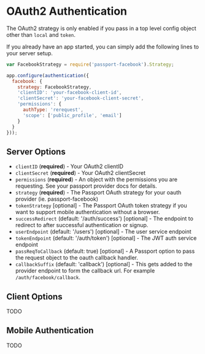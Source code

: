 # OAuth2 Authentication

The OAuth2 strategy is only enabled if you pass in a top level config object other than `local` and `token`.

If you already have an app started, you can simply add the following lines to your server setup.

```js
var FacebookStrategy = require('passport-facebook').Strategy;

app.configure(authentication({
  facebook: {
    strategy: FacebookStrategy,
    'clientID': 'your-facebook-client-id',
    'clientSecret': 'your-facebook-client-secret',
    'permissions': {
      authType: 'rerequest',
      'scope': ['public_profile', 'email']
    }
  }
}));
```

## Server Options

- `clientID` (**required**) - Your OAuth2 clientID
- `clientSecret` (**required**) - Your OAuth2 clientSecret
- `permissions` (**required**) - An object with the permissions you are requesting. See your passport provider docs for details.
- `strategy` (**required**) - The Passport OAuth strategy for your oauth provider (ie. passport-facebook)
- `tokenStrategy` [optional] - The Passport OAuth token strategy if you want to support mobile authentication without a browser.
- `successRedirect` (default: '/auth/success') [optional] - The endpoint to redirect to after successful authentication or signup.
- `userEndpoint` (default: '/users') [optional] - The user service endpoint
- `tokenEndpoint` (default: '/auth/token') [optional] - The JWT auth service endpoint
- `passReqToCallback` (default: true) [optional] - A Passport option to pass the request object to the oauth callback handler.
- `callbackSuffix` (default: 'callback') [optional] - This gets added to the provider endpoint to form the callback url. For example `/auth/facebook/callback`.

## Client Options

TODO

## Mobile Authentication

TODO